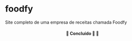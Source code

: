 # foodfy
Site completo de uma empresa de receitas chamada Foodfy

<h4 align="center">🚧   Concluído 🚀 🚧</h4>
